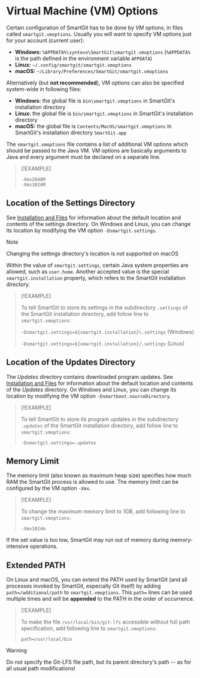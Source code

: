 # Virtual Machine (VM) Options

Certain configuration of SmartGit has to be done by *VM options*, in files called `smartgit.vmoptions`.
Usually you will want to specify VM options just for your account (current user):

- **Windows:** `%APPDATA%\syntevo\SmartGit\smartgit.vmoptions` (`%APPDATA%` is the path defined in the environment variable `APPDATA`)
- **Linux:** `~/.config/smartgit/smartgit.vmoptions`
- **macOS:** `~/Library/Preferences/SmartGit/smartgit.vmoptions`

Alternatively (but **not recommended**), VM options can also be specified system-wide in following files:

- **Windows:** the global file is `bin\smartgit.vmoptions` in SmartGit's installation directory
- **Linux:** the global file is `bin/smartgit.vmoptions` in SmartGit's installation directory
- **macOS:** the global file is `Contents/MacOS/smartgit.vmoptions` in SmartGit's installation directory `SmartGit.app`

The `smartgit.vmoptions` file contains a list of additional VM options which should be passed to the Java VM.
VM options are basically arguments to Java and every argument must be declared on a separate line.

> [!EXAMPLE]
>
> ``` text
> -Xmx2048M
> -Xms1024M
> ```

## Location of the Settings Directory

See [Installation and Files](../../Installation/Installation-and-Files.md) for information about the default location and contents of the settings directory.
On Windows and Linux, you can change its location by modifying the VM option `-Dsmartgit.settings`.

> [!NOTE]
>
> Changing the settings directory's location is *not* supported on macOS

Within the value of `smartgit.settings`, certain Java system properties are allowed, such as `user.home`.
Another accepted value is the special `smartgit.installation` property, which refers to the SmartGit installation directory.

> [!EXAMPLE]
>
> To tell SmartGit to store its settings in the subdirectory `.settings` of the SmartGit installation directory, add follow line to `smartgit.vmoptions`:
>
>`-Dsmartgit.settings=${smartgit.installation}\.settings` (Windows)
>
>`-Dsmartgit.settings=${smartgit.installation}/.settings` (Linux)

## Location of the Updates Directory

The *Updates* directory contains downloaded program updates.
See [Installation and Files](../../Installation/Installation-and-Files.md) for information about the default location and contents of the *Updates* directory.
On Windows and Linux, you can change its location by modifying the VM option `-Dsmartboot.sourceDirectory`.

> [!EXAMPLE]
>
> To tell SmartGit to store its program updates in the subdirectory `.updates` of the SmartGit installation directory, add follow line to `smartgit.vmoptions`:
>
>`-Dsmartgit.settings=.updates`

## Memory Limit

The memory limit (also known as maximum heap size) specifies how much RAM the SmartGit process is allowed to use.
The memory limit can be configured by the VM option `-Xmx`.

> [!EXAMPLE]
>
> To change the maximum memory limit to 1GB, add following line to `smartgit.vmoptions`:
>
>`-Xmx1024m`

If the set value is too low, SmartGit may run out of memory during memory-intensive operations.

## Extended PATH

On Linux and macOS, you can extend the PATH used by SmartGit (and all processes invoked by SmartGit, especially Git itself) by adding `path=/additional/path` to `smartgit.vmoptions`.
This `path=` lines can be used multiple times and will be **appended** to the PATH in the order of occurrence.

> [!EXAMPLE]
>
> To make the file `/usr/local/bin/git-lfs` accessible without full path specification, add following line to `smartgit.vmoptions`:
>
>`path=/usr/local/bin`

> [!WARNING]
>
> Do not specify the Git-LFS file path, but its parent directory's path -- as for all usual path modifications!

